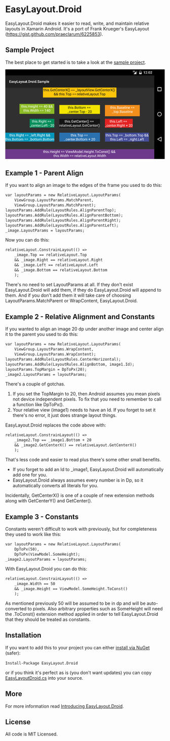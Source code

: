 # EasyLayout.Droid
EasyLayout.Droid makes it easier to read, write, and maintain relative layouts in Xamarin Android. It's a port of Frank Krueger's EasyLayout (https://gist.github.com/praeclarum/6225853).

## Sample Project

The best place to get started is to take a look at the [sample project](https://github.com/lprichar/EasyLayout.Droid/blob/master/EasyLayout.Droid.Sample/MainActivity.cs).

![Sample Project Screenshot](/SampleProject.png)

## Example 1 - Parent Align


If you want to align an image to the edges of the frame you used to do this:

````
var layoutParams = new RelativeLayout.LayoutParams(
    ViewGroup.LayoutParams.MatchParent,
    ViewGroup.LayoutParams.MatchParent);
layoutParams.AddRule(LayoutRules.AlignParentTop);
layoutParams.AddRule(LayoutRules.AlignParentBottom);
layoutParams.AddRule(LayoutRules.AlignParentRight);
layoutParams.AddRule(LayoutRules.AlignParentLeft);
_image.LayoutParams = layoutParams;
````

Now you can do this:

````
relativeLayout.ConstrainLayout(() =>
    _image.Top == relativeLayout.Top
    && _image.Right == relativeLayout.Right
    && _image.Left == relativeLayout.Left
    && _image.Bottom == relativeLayout.Bottom
    );
````

There's no need to set LayoutParams at all.  If they don't exist EasyLayout.Droid will add them, if they do EasyLayout.Droid will append to them.  And if you don't add them it will take care of choosing LayoutParams.MatchParent or WrapContent, EasyLayout.Droid.

## Example 2 - Relative Alignment and Constants

If you wanted to align an image 20 dp under another image and center align it to the parent you used to do this:

````
var layoutParams = new RelativeLayout.LayoutParams(
    ViewGroup.LayoutParams.WrapContent,
    ViewGroup.LayoutParams.WrapContent);
layoutParams.AddRule(LayoutRules.CenterHorizontal);
layoutParams.AddRule(LayoutRules.AlignBottom, image1.Id);
layoutParams.TopMargin = DpToPx(20);
_image2.LayoutParams = layoutParams;
````

There's a couple of gotchas.  

1. If you set the TopMargin to 20, then Android assumes you mean pixels not device independent pixels.  To fix that you need to remember to call a function like DpToPx().  
1. Your relative view (image1) needs to have an Id.  If you forget to set it there's no error, it just does strange layout things.

EasyLayout.Droid replaces the code above with:

````
relativeLayout.ConstrainLayout(() =>
    _image2.Top == _image1.Bottom + 20
    && _image2.GetCenterX() == relativeLayout.GetCenterX()
    );
````

That's less code and easier to read plus there's some other small benefits.  

* If you forget to add an Id to _image1, EasyLayout.Droid will automatically add one for you.  
* EasyLayout.Droid always assumes every number is in Dp, so it automatically converts all literals for you.

Incidentally, GetCenterX() is one of a couple of new extension methods along with GetCenterY() and GetCenter().

## Example 3 - Constants


Constants weren't difficult to work with previously, but for completeness they used to work like this:

````
var layoutParams = new RelativeLayout.LayoutParams(
    DpToPx(50),
    DpToPx(ViewModel.SomeHeight);
_image2.LayoutParams = layoutParams;
````

With EasyLayout.Droid you can do this:

````
relativeLayout.ConstrainLayout(() =>
    _image.Width == 50
    && _image.Height == ViewModel.SomeHeight.ToConst()
    );
````

As mentioned previously 50 will be assumed to be in dp and will be auto-converted to pixels.  Also arbitrary properties such as SomeHeight will need the .ToConst() extension method applied in order to tell EasyLayout.Droid that they should be treated as constants.

## Installation

If you want to add this to your project you can either [install via NuGet](https://www.nuget.org/packages/EasyLayout.Droid/) (safer):

`Install-Package EasyLayout.Droid`

or if you think it's perfect as is (you don't want updates) you can copy [EasyLayoutDroid.cs](https://github.com/lprichar/EasyLayout.Droid/blob/master/EasyLayout.Droid/EasyLayout.cs) into your source.

## More

For more information read [Introducing EasyLayout.Droid](http://www.leerichardson.com/2017/01/introducing-easylayoutdroid-for-simpler.html).

## License

All code is MIT Licensed.
